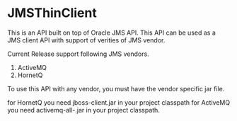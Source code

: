 # JMSThinClient
This is an API built on top of Oracle JMS API. This API can be used as a JMS client API with support of verities of JMS vendor.

Current Release support following JMS vendors.
1. ActiveMQ
2. HornetQ

To use this API with any vendor, you must have the vendor specific jar file.

for HornetQ you need jboss-client.jar in your project classpath
for ActiveMQ you need activemq-all-<verson>.jar in your project classpath.
